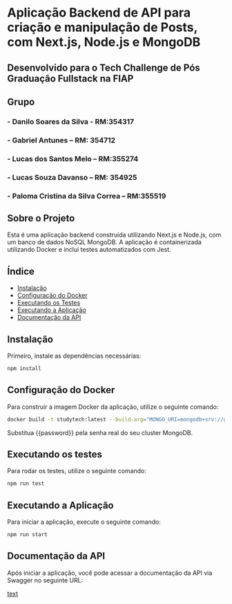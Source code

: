 # Aplicação Backend de API para criação e manipulação de Posts, com Next.js, Node.js e MongoDB
## Desenvolvido para o Tech Challenge de Pós Graduação Fullstack na FIAP

## Grupo
### - Danilo Soares da Silva - RM:354317
### - Gabriel Antunes – RM: 354712
### - Lucas dos Santos Melo – RM:355274
### - Lucas Souza Davanso – RM: 354925
### - Paloma Cristina da Silva Correa – RM:355519


## Sobre o Projeto

Esta é uma aplicação backend construída utilizando Next.js e Node.js, com um banco de dados NoSQL MongoDB. A aplicação é containerizada utilizando Docker e inclui testes automatizados com Jest.

## Índice

- [Instalação](#instalação)
- [Configuração do Docker](#configuração-do-docker)
- [Executando os Testes](#executando-os-testes)
- [Executando a Aplicação](#executando-a-aplicação)
- [Documentação da API](#documentação-da-api)


## Instalação

Primeiro, instale as dependências necessárias:

```bash
npm install
```


## Configuração do Docker

Para construir a imagem Docker da aplicação, utilize o seguinte comando:

```bash
docker build -t studytech:latest --build-arg="MONGO_URI=mongodb+srv://grupotechlpld:{{password}}@techchallengecluster.ebtg6gj.mongodb.net/" .
```
Substitua {{password}} pela senha real do seu cluster MongoDB.


## Executando os testes

Para rodar os testes, utilize o seguinte comando:

```bash
npm run test
```


## Executando a Aplicação

Para iniciar a aplicação, execute o seguinte comando:

```bash
npm run start
```


## Documentação da API

Após iniciar a aplicação, você pode acessar a documentação da API via Swagger no seguinte URL:

[text](http://localhost:3000/api)

